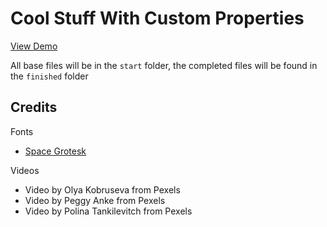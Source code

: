# Cool Stuff With Custom Properties

[View Demo](https://frzrbox.github.io/coolStuffWithCustomProperties/finished/)

All base files will be in the `start` folder, the completed files will be found in the `finished` folder

## Credits

Fonts

- [Space Grotesk](https://fonts.google.com/specimen/Space+Grotesk?preview.text_type=custom#standard-styles)

Videos

- Video by Olya Kobruseva from Pexels
- Video by Peggy Anke from Pexels
- Video by Polina Tankilevitch from Pexels
